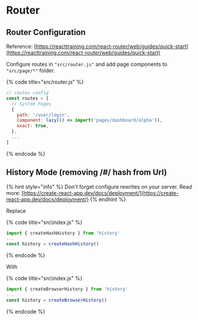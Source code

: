 # Router

## Router Configuration

Reference: [https://reacttraining.com/react-router/web/guides/quick-start](https://reacttraining.com/react-router/web/guides/quick-start)

Configure routes in `"src/router.js"` and add page components to `"src/page/*"` folder.

{% code title="src/router.js" %}
```javascript
// routes config
const routes = [
  // System Pages
  {
    path: '/user/login',
    Component: lazy(() => import('pages/dashboard/alpha')),
    exact: true,
  },
  ...
]
```
{% endcode %}

## History Mode \(removing /\#/ hash from Url\)

{% hint style="info" %}
Don't forget configure rewrites on your server. Read more: [https://create-react-app.dev/docs/deployment/](https://create-react-app.dev/docs/deployment/)
{% endhint %}

Replace 

{% code title="src\\index.js" %}
```javascript
import { createHashHistory } from 'history'
...
const history = createHashHistory()
```
{% endcode %}

With

{% code title="src\\index.js" %}
```javascript
import { createBrowserHistory } from 'history'
...
const history = createBrowserHistory()
```
{% endcode %}


